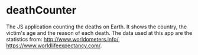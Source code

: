 # deathCounter
The JS application counting the deaths on Earth.
It shows the country, the victim's age and the reason of each death.
The data used at this app are the statistics from:
http://www.worldometers.info/,
https://www.worldlifeexpectancy.com/.
